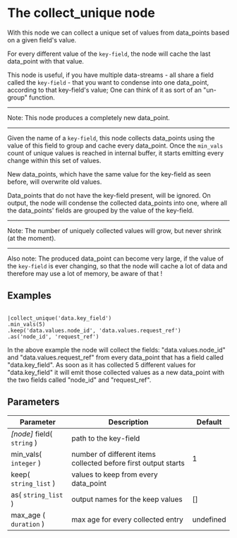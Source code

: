 The collect_unique node
=====================

With this node we can collect a unique set of values from data_points based on a given field's value.

For every different value of the `key-field`, the node will cache the last data_point with that value.

This node is useful, if you have multiple data-streams - all share a field called the `key-field` - 
that you want to condense into one data_point, according to that key-field's value;
One can think of it as sort of an "un-group" function.

---------------------------------- 
Note: This node produces a completely new data_point.

---------------------------------- 

Given the name of a `key-field`, this node collects data_points using the value of this field to group and cache every data_point.
Once the `min_vals` count of unique values is reached in internal buffer, it starts emitting every change
within this set of values.

New data_points, which have the same value for the key-field as seen before, will overwrite old values.

Data_points that do not have the key-field present, will be ignored.
On output, the node will condense the collected data_points into one, where all the data_points'
fields are grouped by the value of the key-field.

-----------------------------------------------
Note: The number of uniquely collected values will grow, but never shrink (at the moment).

----------------------------- 
Also note: The produced data_point can become very large, if the value of the `key-field` is ever changing, so that
the node will cache a lot of data and therefore may use a lot of memory, be aware of that !



Examples
-------
```dfs  

|collect_unique('data.key_field')
.min_vals(5)
.keep('data.values.node_id', 'data.values.request_ref')
.as('node_id', 'request_ref')

```

In the above example the node will collect the fields: "data.values.node_id" and "data.values.request_ref" from every data_point that has
a field called "data.key_field". As soon as it has collected 5 different values for "data.key_field" it will emit those collected values
as a new data_point with the two fields called "node_id" and "request_ref".
 

Parameters
----------

Parameter     | Description | Default 
--------------|-------------|--------- 
_[node]_ field( `string` )| path to the key-field |
min_vals( `integer` )| number of different items collected before first output starts|1
keep( `string_list` )|values to keep from every data_point|
as( `string_list` )|output names for the keep values|[]
max_age ( `duration` ) | max age for every collected entry | undefined
 
 